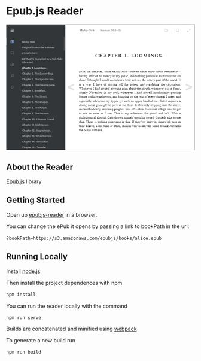 Epub.js Reader
================================

![UI](demo-ui.png)

About the Reader
-------------------------

[Epub.js](https://github.com/futurepress/epub.js) library.


Getting Started
-------------------------

Open up [epubjs-reader](https://intity.github.io/epubjs-reader/) in a browser.

You can change the ePub it opens by passing a link to bookPath in the url:

`?bookPath=https://s3.amazonaws.com/epubjs/books/alice.epub`

Running Locally
-------------------------

Install [node.js](https://nodejs.org/en/)

Then install the project dependences with npm

```javascript
npm install
```

You can run the reader locally with the command

```javascript
npm run serve
```

Builds are concatenated and minified using [webpack](https://github.com/webpack/webpack)

To generate a new build run

```javascript
npm run build
```
